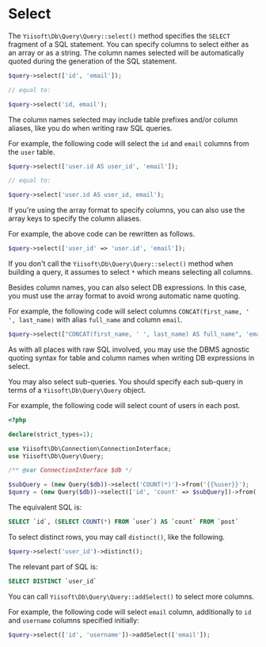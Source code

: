 # Select

The `Yiisoft\Db\Query\Query::select()` method specifies the `SELECT` fragment of a SQL statement.
You can specify columns to select either as an array or as a string.
The column names selected will be automatically quoted during the generation of the SQL statement.

```php
$query->select(['id', 'email']);

// equal to:

$query->select('id, email');
```

The column names selected may include table prefixes and/or column aliases, like you do when writing raw SQL queries.

For example, the following code will select the `id` and `email` columns from the `user` table.

```php
$query->select(['user.id AS user_id', 'email']);

// equal to:

$query->select('user.id AS user_id, email');
```

If you're using the array format to specify columns, you can also use the array keys to specify the column aliases.

For example, the above code can be rewritten as follows.

```php
$query->select(['user_id' => 'user.id', 'email']);
```

If you don't call the `Yiisoft\Db\Query\Query::select()` method when building a query,
it assumes to select `*` which means selecting all columns.

Besides column names, you can also select DB expressions.
In this case, you must use the array format to avoid wrong automatic name quoting. 

For example, the following code will select columns `CONCAT(first_name, ' ', last_name)` with alias `full_name`
and column `email`.

```php
$query->select(["CONCAT(first_name, ' ', last_name) AS full_name", 'email']); 
```

As with all places with raw SQL involved,
you may use the DBMS agnostic quoting syntax for table and column names when writing DB expressions in select.

You may also select sub-queries. You should specify each sub-query in terms of a `Yiisoft\Db\Query\Query` object.

For example, the following code will select count of users in each post.

```php
<?php

declare(strict_types=1);

use Yiisoft\Db\Connection\ConnectionInterface;
use Yiisoft\Db\Query\Query;

/** @var ConnectionInterface $db */

$subQuery = (new Query($db))->select('COUNT(*)')->from('{{%user}}');
$query = (new Query($db))->select(['id', 'count' => $subQuery])->from('{{%post}}');
```

The equivalent SQL is:

```sql
SELECT `id`, (SELECT COUNT(*) FROM `user`) AS `count` FROM `post`
```

To select distinct rows, you may call `distinct()`, like the following.

```php
$query->select('user_id')->distinct();
```

The relevant part of SQL is:

```sql
SELECT DISTINCT `user_id`
```

You can call `Yiisoft\Db\Query\Query::addSelect()` to select more columns.

For example, the following code will select `email` column, additionally to `id` and `username` columns specified 
initially: 

```php
$query->select(['id', 'username'])->addSelect(['email']);
```
